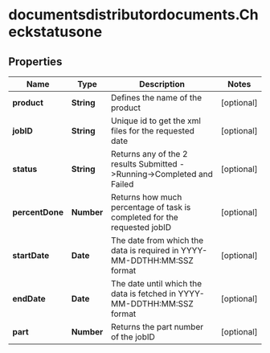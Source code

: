 # documentsdistributordocuments.Checkstatusone

## Properties

Name | Type | Description | Notes
------------ | ------------- | ------------- | -------------
**product** | **String** | Defines the name of the product | [optional] 
**jobID** | **String** | Unique id to get the xml files for the requested date | [optional] 
**status** | **String** | Returns any of the 2 results Submitted -&gt;Running-&gt;Completed and Failed | [optional] 
**percentDone** | **Number** | Returns how much percentage of  task is completed for the requested jobID | [optional] 
**startDate** | **Date** | The date from which the data is required in YYYY-MM-DDTHH:MM:SSZ format | [optional] 
**endDate** | **Date** | The date until which the data is fetched in YYYY-MM-DDTHH:MM:SSZ format | [optional] 
**part** | **Number** | Returns the part number of the jobID | [optional] 


